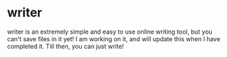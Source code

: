 # writer
writer is an extremely simple and easy to use online writing tool, but you can't save files in it yet! I am working on it, and will update this when I have completed it. Till then, you can just write!
